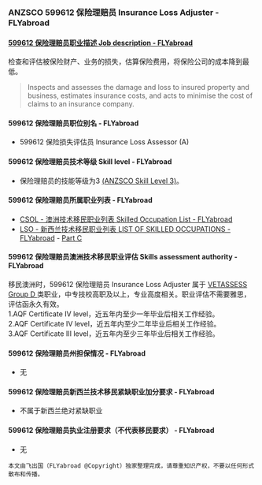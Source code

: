 ### ANZSCO 599612 保险理赔员 Insurance Loss Adjuster - FLYabroad ###

#### [599612 保险理赔员职业描述 Job description - FLYabroad](http://www.flyabroadvisa.com/anzsco/5996.html#599612)

检查和评估被保险财产、业务的损失，估算保险费用，将保险公司的成本降到最低。

> Inspects and assesses the damage and loss to insured property and business, estimates insurance costs, and acts to minimise the cost of claims to an insurance company.

#### 599612 保险理赔员职位别名 - FLYabroad
 
- 599612	 保险损失评估员 Insurance Loss Assessor (A)

#### 599612 保险理赔员技术等级 Skill level - FLYabroad

- 保险理赔员的技能等级为3 [(ANZSCO Skill Level 3)](http://www.flyabroadvisa.com/anzsco/)。

#### 599612 保险理赔员所属职业列表 - FLYabroad

- [CSOL - 澳洲技术移民职业列表 Skilled Occupation List - FLYabroad](http://www.flyabroadvisa.com/sol/)
- [LSO - 新西兰技术移民职业列表 LIST OF SKILLED OCCUPATIONS - FLYabroad](http://nz.flyabroadvisa.com/lso/) - [Part C](partc)

#### 599612 保险理赔员澳洲技术移民职业评估 Skills assessment authority - FLYabroad

移民澳洲时，599612 保险理赔员 Insurance Loss Adjuster 属于 [VETASSESS Group D ](http://www.flyabroadvisa.com/ass/vetassess.html)类职业，中专技校高职及以上，专业高度相关。职业评估不需要雅思，评估函永久有效。  
1.AQF Certificate IV level，近五年内至少一年毕业后相关工作经验。   
2.AQF Certificate IV level，近五年内至少二年毕业后相关工作经验。   
3.AQF Certificate III level，近五年内至少三年毕业后相关工作经验。

#### 599612 保险理赔员州担保情况 - FLYabroad

- 无

#### 599612 保险理赔员新西兰技术移民紧缺职业加分要求 - FLYabroad

- 不属于新西兰绝对紧缺职业

#### 599612 保险理赔员执业注册要求（不代表移民要求） - FLYabroad

- 无

`本文由飞出国（FLYabroad @Copyright）独家整理完成，请尊重知识产权，不要以任何形式散布和传播。`
